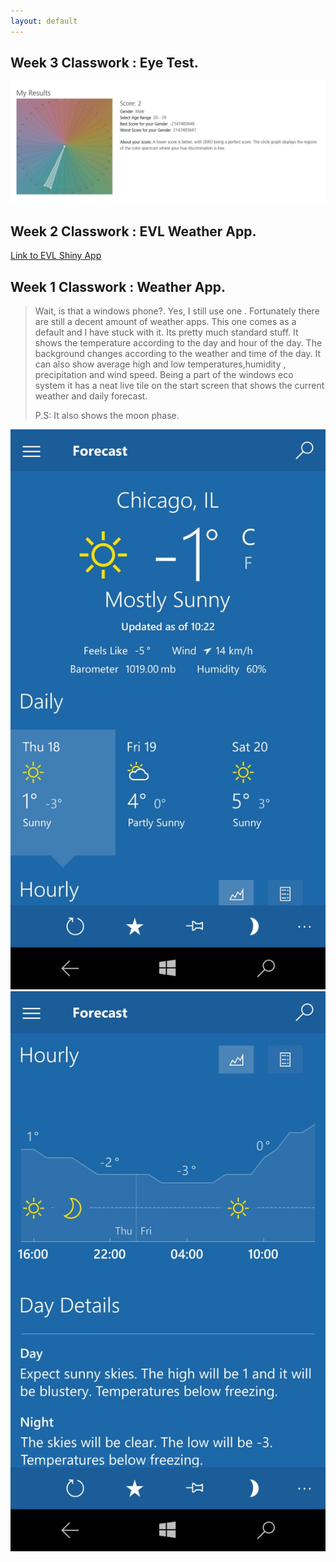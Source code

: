 ```yaml
---
layout: default
---
```


## [](#header-2) Week 3 Classwork : Eye Test.
![](https://raw.githubusercontent.com/ameybarapatre/ameybarapatre.github.io/master/week3.png)

## [](#header-2) Week 2 Classwork : EVL Weather App.

[Link to EVL Shiny App](https://ameybarapatre.shinyapps.io/evlWeatherForR/)


## [](#header-2) Week 1 Classwork : Weather App.

> Wait, is that a windows phone?. Yes, I still use one . Fortunately there are still a decent amount of weather apps.
> This one comes as a default and I have stuck with it. Its pretty much standard stuff.
> It shows the temperature according to the day and hour of the day. The background changes according to the weather and
> time of the day. It can also show average high and low temperatures,humidity , precipitation and wind speed.
> Being a part of the windows eco system it has a neat live tile on the start screen that shows the current weather and daily forecast.
> 
> P.S: It also shows the moon phase.





![](https://raw.githubusercontent.com/ameybarapatre/ameybarapatre.github.io/master/ss2.jpeg)![](https://raw.githubusercontent.com/ameybarapatre/ameybarapatre.github.io/master/ss1.jpeg)






